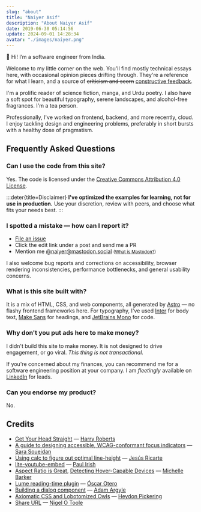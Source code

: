 ```yaml
---
slug: "about"
title: "Naiyer Asif"
description: "About Naiyer Asif"
date: 2019-06-30 05:14:56
update: 2024-09-01 14:28:34
avatar: "./images/naiyer.png"
---
```


<p class="greeting">
<random-message selector="span">
	👋 <span>Hi</span><span data-language="Maori" hidden>Kia ora</span><span data-language="Turkish" hidden>Merhaba</span><span data-language="Urdu" hidden>Khush Amdeed</span><span hidden>Hello</span>!
</random-message> I&rsquo;m a software engineer from India.
</p>

Welcome to my little corner on the web. You'll find mostly technical essays here, with occasional opinion pieces drifting through. They're a reference for what I learn, and a source of ~~criticism and scorn~~ <ins>constructive feedback</ins>.

I'm a prolific reader of science fiction, manga, and Urdu poetry. I also have a soft spot for beautiful typography, serene landscapes, and alcohol-free fragrances. I'm a tea person.

Professionally, I've worked on frontend, backend, and more recently, cloud. I enjoy tackling design and engineering problems, preferably in short bursts with a healthy dose of pragmatism.

## Frequently Asked Questions

### Can I use the code from this site?

Yes. The code is licensed under the [Creative Commons Attribution 4.0 License](https://creativecommons.org/licenses/by-sa/4.0/).

:::deter{title=Disclaimer}
**I've optimized the examples for learning, not for use in production.** Use your discretion, review with peers, and choose what fits your needs best.
:::

### I spotted a mistake &mdash; how can I report it?

- [File an issue](https://github.com/naiyerasif/site/issues/new)
- Click the edit link under a post and send me a PR
- Mention me [@naiyer@mastodon.social](https://mastodon.social/@naiyer) <small>([What is Mastodon?](https://en.wikipedia.org/wiki/Mastodon_(social_network)))</small>

I also welcome bug reports and corrections on accessibility, browser rendering inconsistencies, performance bottlenecks, and general usability concerns.

### What is this site built with?

It is a mix of HTML, CSS, and web components, all generated by [Astro](https://astro.build/) &mdash; no flashy frontend frameworks here. For typography, I've used [Inter](https://github.com/rsms/inter) for body text, [Make Sans](https://herewemake.gumroad.com/l/makesans) for headings, and [JetBrains Mono](https://github.com/JetBrains/JetBrainsMono) for code.

### Why don't you put ads here to make money?

I didn't build this site to make money. It is not designed to drive engagement, or go viral. _This thing is not transactional._

If you're concerned about my finances, you can recommend me for a software engineering position at your company. I am *fleetingly* available on [LinkedIn](https://in.linkedin.com/in/naiyerasif) for leads.

### Can you endorse my product?

No.

<section data-footnotes="" class="footnotes">

## Credits

- [Get Your Head Straight](https://speakerdeck.com/csswizardry/get-your-head-straight) &mdash; [Harry Roberts](https://csswizardry.com/)
- [A guide to designing accessible, WCAG-conformant focus indicators](https://www.sarasoueidan.com/blog/focus-indicators/) &mdash; [Sara Soueidan](https://sarasoueidan.com/)
- [Using calc to figure out optimal line-height](https://kittygiraudel.com/2020/05/18/using-calc-to-figure-out-optimal-line-height/) &mdash; [Jesús Ricarte](https://www.super-simple.net/blog/)
- [lite-youtube-embed](https://github.com/paulirish/lite-youtube-embed) &mdash; [Paul Irish](https://www.paulirish.com/)
- [Aspect Ratio is Great](https://css-irl.info/aspect-ratio-is-great/), [Detecting Hover-Capable Devices](https://css-irl.info/detecting-hover-capable-devices/) &mdash; [Michelle Barker](https://css-irl.info/)
- [Lume reading-time plugin](https://github.com/lumeland/experimental-plugins/blob/3d99f245fc46f64344116f14f175821ac329ed12/reading_time/mod.ts) &mdash; [Óscar Otero](https://oscarotero.com/)
- [Building a dialog component](https://web.dev/building-a-dialog-component/) &mdash; [Adam Argyle](https://nerdy.dev/)
- [Axiomatic CSS and Lobotomized Owls](https://alistapart.com/article/axiomatic-css-and-lobotomized-owls/) &mdash; [Heydon Pickering](https://heydonworks.com/)
- [Share URL](https://github.com/NigelOToole/share-url) &mdash; [Nigel O Toole](https://www.purestructure.com/)

</section>
